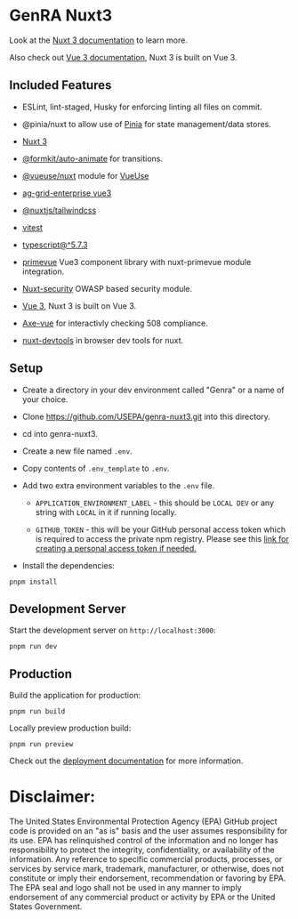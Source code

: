 
  

  

# GenRA Nuxt3

  

  

  

Look at the [Nuxt 3 documentation](https://nuxt.com/docs/getting-started/introduction) to learn more.

  

  

  

Also check out [Vue 3 documentation](https://vuejs.org), Nuxt 3 is built on Vue 3.

  

  

  

## Included Features

  

  

  

* ESLint, lint-staged, Husky for enforcing linting all files on commit.

  

  

* @pinia/nuxt to allow use of [Pinia](https://pinia.vuejs.org) for state management/data stores.

  

  

* [Nuxt 3](https://nuxt.com/)

  

  

* [@formkit/auto-animate](https://auto-animate.formkit.com/) for transitions.

  

  

* [@vueuse/nuxt](https://nuxt.com/modules/vueuse) module for [VueUse](https://vueuse.org/)

  

  

* [ag-grid-enterprise vue3](https://www.ag-grid.com/vue-data-grid/getting-started/)

  

  

* [@nuxtjs/tailwindcss](https://nuxt.com/modules/tailwindcss)

  

  

* [vitest](https://vitest.dev/)

  

  

* [typescript@^5.7.3](https://www.typescriptlang.org/)

  

  

* [primevue](https://primevue.org/) Vue3 component library with nuxt-primevue module integration.

  

  

* [Nuxt-security](https://nuxt.com/modules/security) OWASP based security module.

  

  

* [Vue 3](https://vuejs.org), Nuxt 3 is built on Vue 3.

  

  

* [Axe-vue](https://github.com/vue-a11y/vue-axe-next) for interactivly checking 508 compliance.

  

  

* [nuxt-devtools](https://devtools.nuxt.com/) in browser dev tools for nuxt.

  

  

  

## Setup

  

  

* Create a directory in your dev environment called "Genra" or a name of your choice.

  

  

* Clone https://github.com/USEPA/genra-nuxt3.git into this directory.

  

  

* cd into genra-nuxt3.

  

  

* Create a new file named `.env`.

  

  

* Copy contents of `.env_template` to `.env`.

  

  

* Add two extra environment variables to the `.env` file.

  
	*  `APPLICATION_ENVIRONMENT_LABEL` - this should be `LOCAL DEV` or any string with `LOCAL` in it if running locally. 

  

	*  `GITHUB_TOKEN` - this will be your GitHub personal access token which is required to access the private npm registry. Please see this [link for creating a personal access token if needed.](https://docs.github.com/en/authentication/keeping-your-account-and-data-secure/managing-your-personal-access-tokens#creating-a-fine-grained-personal-access-token)

  

* Install the dependencies:

`pnpm install`

  

  

  

## Development Server

  

  

  

Start the development server on `http://localhost:3000`:

  

`pnpm run dev`

  

  

  

## Production

  

Build the application for production:

  

`pnpm run build`

  

Locally preview production build:

  

`pnpm run preview`

  

  

  

Check out the [deployment documentation](https://nuxt.com/docs/getting-started/deployment) for more information.

# Disclaimer:
The United States Environmental Protection Agency (EPA) GitHub project code is provided on an "as is" basis and the user assumes responsibility for its use.
EPA has relinquished control of the information and no longer has responsibility to protect the integrity, confidentiality, or availability of the information.
Any reference to specific commercial products, processes, or services by service mark, trademark, manufacturer, or otherwise, does not constitute or imply
their endorsement, recommendation or favoring by EPA. The EPA seal and logo shall not be used in any manner to imply endorsement of any commercial product or
activity by EPA or the United States Government. 
